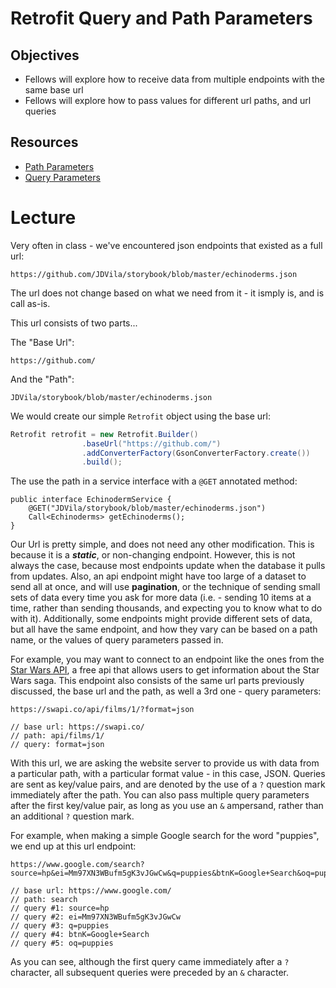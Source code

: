 # Retrofit Query and Path Parameters

## Objectives
* Fellows will explore how to receive data from multiple endpoints with the same base url
* Fellows will explore how to pass values for different url paths, and url queries

## Resources
* [Path Parameters](https://futurestud.io/tutorials/retrofit-optional-path-parameters)
* [Query Parameters](https://futurestud.io/tutorials/retrofit-optional-query-parameters)

# Lecture

Very often in class - we've encountered json endpoints that existed as a full url:

```
https://github.com/JDVila/storybook/blob/master/echinoderms.json
```

The url does not change based on what we need from it - it ismply is, and is call as-is.

This url consists of two parts...

The "Base Url":

```
https://github.com/
```

And the "Path":

```
JDVila/storybook/blob/master/echinoderms.json
```

We would create our simple `Retrofit` object using the base url:

``` java
Retrofit retrofit = new Retrofit.Builder()
                .baseUrl("https://github.com/")
                .addConverterFactory(GsonConverterFactory.create())
                .build();
```

The use the path in a service interface with a `@GET` annotated method:

```
public interface EchinodermService {
    @GET("JDVila/storybook/blob/master/echinoderms.json")
    Call<Echinoderms> getEchinoderms();
}
```

Our Url is pretty simple, and does not need any other modification. This is because it is a ***static***, or non-changing endpoint. However, this is not always the case, because most endpoints update when the database it pulls from updates. Also, an api endpoint might have too large of a dataset to send all at once, and will use **pagination**, or the technique of sending small sets of data every time you ask for more data (i.e. - sending 10 items at a time, rather than sending thousands, and expecting you to know what to do with it). Additionally, some endpoints might provide different sets of data, but all have the same endpoint, and how they vary can be based on a path name, or the values of query parameters passed in.

For example, you may want to connect to an endpoint like the ones from the [Star Wars API](https://www.swapi.co/), a free api that allows users to get information about the Star Wars saga. This endpoint also consists of the same url parts previously discussed, the base url and the path, as well a 3rd one - query parameters:

```
https://swapi.co/api/films/1/?format=json

// base url: https://swapi.co/
// path: api/films/1/
// query: format=json
```

With this url, we are asking the website server to provide us with data from a particular path, with a particular format value - in this case, JSON. Queries are sent as key/value pairs, and are denoted by the use of a `?` question mark immediately after the path. You can also pass multiple query parameters after the first key/value pair, as long as you use an `&` ampersand, rather than an additional `?` question mark.

For example, when making a simple Google search for the word "puppies", we end up at this url endpoint:

```
https://www.google.com/search?source=hp&ei=Mm97XN3WBufm5gK3vJGwCw&q=puppies&btnK=Google+Search&oq=puppies

// base url: https://www.google.com/
// path: search
// query #1: source=hp
// query #2: ei=Mm97XN3WBufm5gK3vJGwCw
// query #3: q=puppies
// query #4: btnK=Google+Search
// query #5: oq=puppies
```

As you can see, although the first query came immediately after a `?` character, all subsequent queries were preceded by an `&` character.


